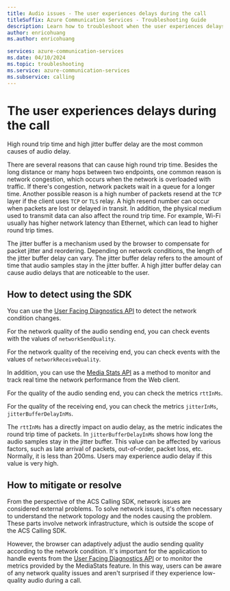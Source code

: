 ```yaml
---
title: Audio issues - The user experiences delays during the call 
titleSuffix: Azure Communication Services - Troubleshooting Guide
description: Learn how to troubleshoot when the user experiences delays during the call.
author: enricohuang
ms.author: enricohuang

services: azure-communication-services
ms.date: 04/10/2024
ms.topic: troubleshooting
ms.service: azure-communication-services
ms.subservice: calling
---
```


# The user experiences delays during the call
High round trip time and high jitter buffer delay are the most common causes of audio delay.

There are several reasons that can cause high round trip time.
Besides the long distance or many hops between two endpoints, one common reason is network congestion, which occurs when the network is overloaded with traffic.
If there's congestion, network packets wait in a queue for a longer time.
Another possible reason is a high number of packets resend at the `TCP` layer if the client uses `TCP` or `TLS` relay.
A high resend number can occur when packets are lost or delayed in transit.
In addition, the physical medium used to transmit data can also affect the round trip time.
For example, Wi-Fi usually has higher network latency than Ethernet, which can lead to higher round trip times.

The jitter buffer is a mechanism used by the browser to compensate for packet jitter and reordering.
Depending on network conditions, the length of the jitter buffer delay can vary.
The jitter buffer delay refers to the amount of time that audio samples stay in the jitter buffer.
A high jitter buffer delay can cause audio delays that are noticeable to the user.

## How to detect using the SDK
You can use the [User Facing Diagnostics API](../../../../concepts/voice-video-calling/user-facing-diagnostics.md) to detect the network condition changes.

For the network quality of the audio sending end, you can check events with the values of `networkSendQuality`.

For the network quality of the receiving end, you can check events with the values of `networkReceiveQuality`.

In addition, you can use the  [Media Stats API](../../../../concepts/voice-video-calling/media-quality-sdk.md) as a method to monitor and track real time the network performance from the Web client.

For the quality of the audio sending end, you can check the metrics `rttInMs`.

For the quality of the receiving end, you can check the metrics `jitterInMs`, `jitterBufferDelayInMs`.

The `rttInMs` has a directly impact on audio delay, as the metric indicates the round trip time of packets.
In `jitterBufferDelayInMs` shows how long the audio samples stay in the jitter buffer.
This value can be affected by various factors, such as late arrival of packets, out-of-order, packet loss, etc.
Normally, it is less than 200ms. Users may experience audio delay if this value is very high.

## How to mitigate or resolve
From the perspective of the ACS Calling SDK, network issues are considered external problems.
To solve network issues, it's often necessary to understand the network topology and the nodes causing the problem.
These parts involve network infrastructure, which is outside the scope of the ACS Calling SDK.

However, the browser can adaptively adjust the audio sending quality according to the network condition.
It's important for the application to handle events from the [User Facing Diagnostics API](../../../../concepts/voice-video-calling/user-facing-diagnostics.md) or to monitor the metrics provided by the MediaStats feature.
In this way, users can be aware of any network quality issues and aren't surprised if they experience low-quality audio during a call.

